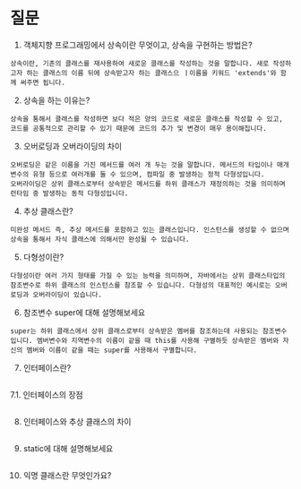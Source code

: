 # 질문
1. 객체지향 프로그래밍에서 상속이란 무엇이고, 상속을 구현하는 방법은?
```
상속이란, 기존의 클래스를 재사용하여 새로운 클래스를 작성하는 것을 말합니다. 새로 작성하고자 하는 클래스의 이름 뒤에 상속받고자 하는 클래스으 ㅣ이름을 키워드 'extends'와 함께 써주면 됩니다.
```
2. 상속을 하는 이유는?
```
상속을 통해서 클래스를 작성하면 보다 적은 양의 코드로 새로운 클래스를 작성할 수 있고, 코드를 공통적으로 관리할 수 있기 때문에 코드의 추가 및 변경이 매우 용이해집니다.
```
3. 오버로딩과 오버라이딩의 차이
```
오버로딩은 같은 이름을 가진 메서드를 여러 개 두는 것을 말합니다. 메서드의 타입이나 매개변수의 유형 등으로 여러개를 둘 수 있으며, 컴파일 중 발생하는 정적 다형성입니다.
오버라이딩은 상위 클래스로부터 상속받은 메서드를 하위 클래스가 재정의하는 것을 의미하며 런타임 중 발생하는 동적 다형성입니다.
```
4. 추상 클래스란?
```
미완성 메서드 즉, 추상 메서드를 포함하고 있는 클래스입니다. 인스턴스를 생성할 수 없으며 상속을 통해서 자식 클래스에 의해서만 완성될 수 있습니다. 
```
5. 다형성이란?
```
다형성이란 여러 가지 형태를 가질 수 있는 능력을 의미하며, 자바에서는 상위 클래스타입의 참조변수로 하위 클래스의 인스턴스를 참조할 수 있습니다. 다형성의 대표적인 예시로는 오버로딩과 오버라이딩이 있습니다. 
```
6. 참조변수 super에 대해 설명해보세요
```
super는 하위 클래스에서 상위 클래스로부터 상속받은 멤버를 참조하는데 사용되는 참조변수입니다. 멤버변수와 지역변수의 이름이 같을 때 this를 사용해 구별하듯 상속받은 멤버와 자신의 멤버와 이름이 같을 때는 super를 사용해서 구별합니다.
```
7. 인터페이스란?
```

```
7.1. 인터페이스의 장점
```

```
8. 인터페이스와 추상 클래스의 차이
```

```
9. static에 대해 설명해보세요
```

```
10. 익명 클래스란 무엇인가요?
```

```
